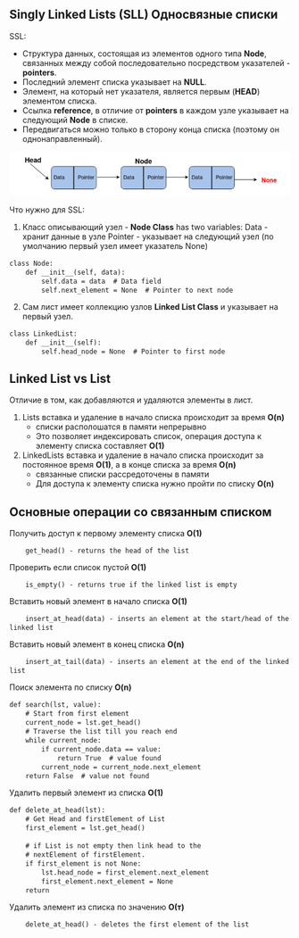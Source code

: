 ## Singly Linked Lists (SLL) Односвязные списки
SSL:
- Cтруктура данных, состоящая из элементов одного типа **Node**, связанных между собой последовательно посредством указателей - **pointers**.
- Последний элемент списка указывает на **NULL**.
- Элемент, на который нет указателя, является первым (**HEAD**) элементом списка.
- Cсылка **reference**, в отличие от **pointers** в каждом узле указывает на следующий **Node** в списке.
- Передвигаться можно только в сторону конца списка (поэтому он однонаправленный).

<img src="img/03.png" width="640">

Что нужно для SSL:
1. Класс описывающий узел - **Node Class** has two variables:
Data - хранит данные в узле
Pointer - указывает на следующий узел (по умолчанию первый узел имеет указатель None)

```
class Node:
    def __init__(self, data):
        self.data = data  # Data field
        self.next_element = None  # Pointer to next node
```
2. Сам лист имеет коллекцию узлов **Linked List Class** и указывает на первый узел.
```
class LinkedList:
    def __init__(self):
        self.head_node = None  # Pointer to first node
```

## Linked List vs List
Отличие в том, как добавляются и удаляются элементы в лист.
1. Lists вставка и удаление в начало списка происходит за время **O(n)**
    -  списки располошатся в памяти непрерывно
    - Это позволяет индексировать список, операция доступа к элементу списка составляет  **O(1)**
1. LinkedLists вставка и удаление в начало списка происходит за постоянное время **O(1)**, а в конце списка за время **O(n)**
    -  связанные списки рассредоточены в памяти 
    - Для доступа к элементу списка нужно пройти по списку **O(n)**
## Основные операции со связанным списком
Получить доступ к первому элементу списка **O(1)**
```
    get_head() - returns the head of the list 
```
Проверить если список пустой **O(1)**
``` 
    is_empty() - returns true if the linked list is empty
``` 
Вставить новый элемент в начало списка **O(1)**
```
    insert_at_head(data) - inserts an element at the start/head of the linked list
``` 
Вставить новый элемент в конец списка **O(n)**
```
    insert_at_tail(data) - inserts an element at the end of the linked list
```
Поиск элемента по списку **O(n)**
``` 
def search(lst, value):
    # Start from first element
    current_node = lst.get_head()
    # Traverse the list till you reach end
    while current_node:
        if current_node.data == value:
            return True  # value found
        current_node = current_node.next_element
    return False  # value not found
``` 
Удалить первый элемент из списка **O(1)**
``` 
def delete_at_head(lst):
    # Get Head and firstElement of List
    first_element = lst.get_head()

    # if List is not empty then link head to the
    # nextElement of firstElement.
    if first_element is not None:
        lst.head_node = first_element.next_element
        first_element.next_element = None
    return

``` 
Удалить элемент из списка по значению **O(т)**
``` 
    delete_at_head() - deletes the first element of the list
``` 


